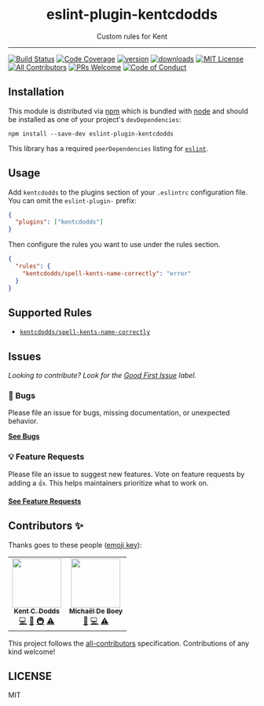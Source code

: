 <div align="center">
<h1>eslint-plugin-kentcdodds</h1>

<p>Custom rules for Kent</p>
</div>

---

<!-- prettier-ignore-start -->
[![Build Status][build-badge]][build]
[![Code Coverage][coverage-badge]][coverage]
[![version][version-badge]][package]
[![downloads][downloads-badge]][npmtrends]
[![MIT License][license-badge]][license]
[![All Contributors][all-contributors-badge]](#contributors-)
[![PRs Welcome][prs-badge]][prs]
[![Code of Conduct][coc-badge]][coc]
<!-- prettier-ignore-end -->

## Installation

This module is distributed via [npm][npm] which is bundled with [node][node] and
should be installed as one of your project's `devDependencies`:

```
npm install --save-dev eslint-plugin-kentcdodds
```

This library has a required `peerDependencies` listing for [`eslint`][eslint].

## Usage

Add `kentcdodds` to the plugins section of your `.eslintrc` configuration file.
You can omit the `eslint-plugin-` prefix:

```json
{
  "plugins": ["kentcdodds"]
}
```

Then configure the rules you want to use under the rules section.

```json
{
  "rules": {
    "kentcdodds/spell-kents-name-correctly": "error"
  }
}
```

## Supported Rules

- [`kentcdodds/spell-kents-name-correctly`](docs/rules/spell-kents-name-correctly.md)

## Issues

_Looking to contribute? Look for the [Good First Issue][good-first-issue]
label._

### 🐛 Bugs

Please file an issue for bugs, missing documentation, or unexpected behavior.

[**See Bugs**][bugs]

### 💡 Feature Requests

Please file an issue to suggest new features. Vote on feature requests by adding
a 👍. This helps maintainers prioritize what to work on.

[**See Feature Requests**][requests]

## Contributors ✨

Thanks goes to these people ([emoji key][emojis]):

<!-- ALL-CONTRIBUTORS-LIST:START - Do not remove or modify this section -->
<!-- prettier-ignore-start -->
<!-- markdownlint-disable -->
<table>
  <tr>
    <td align="center"><a href="https://kentcdodds.com"><img src="https://avatars.githubusercontent.com/u/1500684?v=3?s=100" width="100px;" alt=""/><br /><sub><b>Kent C. Dodds</b></sub></a><br /><a href="https://github.com/kentcdodds/eslint-plugin-kentcdodds/commits?author=kentcdodds" title="Code">💻</a> <a href="https://github.com/kentcdodds/eslint-plugin-kentcdodds/commits?author=kentcdodds" title="Documentation">📖</a> <a href="#infra-kentcdodds" title="Infrastructure (Hosting, Build-Tools, etc)">🚇</a> <a href="https://github.com/kentcdodds/eslint-plugin-kentcdodds/commits?author=kentcdodds" title="Tests">⚠️</a></td>
    <td align="center"><a href="https://michaeldeboey.be"><img src="https://avatars.githubusercontent.com/u/6643991?v=4?s=100" width="100px;" alt=""/><br /><sub><b>Michaël De Boey</b></sub></a><br /><a href="https://github.com/kentcdodds/eslint-plugin-kentcdodds/commits?author=MichaelDeBoey" title="Documentation">📖</a> <a href="https://github.com/kentcdodds/eslint-plugin-kentcdodds/commits?author=MichaelDeBoey" title="Code">💻</a> <a href="https://github.com/kentcdodds/eslint-plugin-kentcdodds/commits?author=MichaelDeBoey" title="Tests">⚠️</a></td>
  </tr>
</table>

<!-- markdownlint-restore -->
<!-- prettier-ignore-end -->

<!-- ALL-CONTRIBUTORS-LIST:END -->

This project follows the [all-contributors][all-contributors] specification.
Contributions of any kind welcome!

## LICENSE

MIT

<!-- prettier-ignore-start -->
[npm]: https://www.npmjs.com
[node]: https://nodejs.org
[build-badge]: https://img.shields.io/github/workflow/status/kentcdodds/eslint-plugin-kentcdodds/validate?logo=github&style=flat-square
[build]: https://github.com/kentcdodds/eslint-plugin-kentcdodds/actions?query=workflow%3Avalidate
[coverage-badge]: https://img.shields.io/codecov/c/github/kentcdodds/eslint-plugin-kentcdodds.svg?style=flat-square
[coverage]: https://codecov.io/github/kentcdodds/eslint-plugin-kentcdodds
[version-badge]: https://img.shields.io/npm/v/eslint-plugin-kentcdodds.svg?style=flat-square
[package]: https://www.npmjs.com/package/eslint-plugin-kentcdodds
[downloads-badge]: https://img.shields.io/npm/dm/eslint-plugin-kentcdodds.svg?style=flat-square
[npmtrends]: https://www.npmtrends.com/eslint-plugin-kentcdodds
[license-badge]: https://img.shields.io/npm/l/eslint-plugin-kentcdodds.svg?style=flat-square
[license]: https://github.com/kentcdodds/eslint-plugin-kentcdodds/blob/main/LICENSE
[prs-badge]: https://img.shields.io/badge/PRs-welcome-brightgreen.svg?style=flat-square
[prs]: https://makeapullrequest.com
[coc-badge]: https://img.shields.io/badge/code%20of-conduct-ff69b4.svg?style=flat-square
[coc]: https://github.com/kentcdodds/eslint-plugin-kentcdodds/blob/main/CODE_OF_CONDUCT.md
[emojis]: https://github.com/all-contributors/all-contributors#emoji-key
[all-contributors]: https://github.com/all-contributors/all-contributors
[all-contributors-badge]: https://img.shields.io/github/all-contributors/kentcdodds/eslint-plugin-kentcdodds?color=orange&style=flat-square
[bugs]: https://github.com/kentcdodds/eslint-plugin-kentcdodds/issues?utf8=%E2%9C%93&q=is%3Aissue+is%3Aopen+sort%3Acreated-desc+label%3Abug
[requests]: https://github.com/kentcdodds/eslint-plugin-kentcdodds/issues?utf8=%E2%9C%93&q=is%3Aissue+is%3Aopen+sort%3Areactions-%2B1-desc+label%3Aenhancement
[good-first-issue]: https://github.com/kentcdodds/eslint-plugin-kentcdodds/issues?utf8=%E2%9C%93&q=is%3Aissue+is%3Aopen+sort%3Areactions-%2B1-desc+label%3Aenhancement+label%3A%22good+first+issue%22

[eslint]: https://eslint.org
<!-- prettier-ignore-end -->

